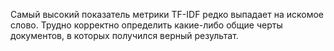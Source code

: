 Самый высокий показатель метрики TF-IDF редко выпадает на искомое слово. 
Трудно корректно определить какие-либо общие черты документов, в которых получился верный результат.
